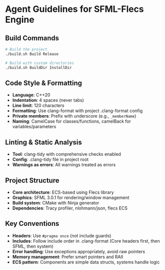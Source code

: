 # Agent Guidelines for SFML-Flecs Engine

## Build Commands
```bash
# Build the project
./build.sh Build Release

# Build with custom directories
./build.sh BuildDir InstallDir
```

## Code Style & Formatting
- **Language**: C++20
- **Indentation**: 4 spaces (never tabs)
- **Line limit**: 120 characters
- **Formatting**: Use clang-format with project .clang-format config
- **Private members**: Prefix with underscore (e.g., `_memberName`)
- **Naming**: CamelCase for classes/functions, camelBack for variables/parameters

## Linting & Static Analysis
- **Tool**: clang-tidy with comprehensive checks enabled
- **Config**: .clang-tidy file in project root
- **Warnings as errors**: All warnings treated as errors

## Project Structure
- **Core architecture**: ECS-based using Flecs library
- **Graphics**: SFML 3.0.1 for rendering/window management
- **Build system**: CMake with Ninja generator
- **Dependencies**: Tracy profiler, nlohmann/json, flecs ECS

## Key Conventions
- **Headers**: Use `#pragma once` (not include guards)
- **Includes**: Follow include order in .clang-format (Core headers first, then SFML, then system)
- **Error handling**: Use exceptions appropriately, avoid raw pointers
- **Memory management**: Prefer smart pointers and RAII
- **ECS pattern**: Components are simple data structs, systems handle logic